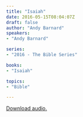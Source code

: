 ```yaml
---
title: "Isaiah"
date: 2016-05-15T08:04:07Z
draft: false
author: "Andy Barnard"
speakers:
- "Andy Barnard"

series:
- "2016 - The Bible Series"

books:
- "Isaiah"

topics:
- "Bible"

---
```

[Download audio.](https://s3-eu-west-1.amazonaws.com/renownchurch/sermons/2016/05/2016-05-15_Isaiah.mp3)